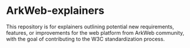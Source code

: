 # ArkWeb-explainers
This repository is for explainers outlining potential new requirements, features, or improvements for the web platform from ArkWeb community, with the goal of contributing to the W3C standardization process.
